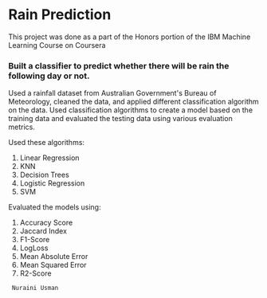 # Rain Prediction

This project was done as a part of the Honors portion of the IBM Machine Learning Course on Coursera
### Built a classifier to predict whether there will be rain the following day or not.



Used a rainfall dataset from Australian Government's Bureau of Meteorology, cleaned the data, and applied different classification algorithm on the data.
Used classification algorithms to create a model based on the training data and evaluated the testing data using various evaluation metrics.

Used these algorithms:

1.  Linear Regression
2.  KNN
3.  Decision Trees
4.  Logistic Regression
5.  SVM

Evaluated the models using:

1.  Accuracy Score
2.  Jaccard Index
3.  F1-Score
4.  LogLoss
5.  Mean Absolute Error
6.  Mean Squared Error
7.  R2-Score

<code> Nuraini Usman </code>
